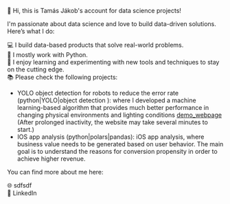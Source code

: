 👋 Hi, this is Tamás Jákob's account for data science projects!

I'm passionate about data science and love to build data-driven solutions. Here’s what I do:

💻 I build data-based products that solve real-world problems.  
🔧 I mostly work with Python.  
🌱 I enjoy learning and experimenting with new tools and techniques to stay on the cutting edge.  
📚 Please check the following projects:
- YOLO object detection for robots to reduce the error rate (python|YOLO|object detection ): where I developed a machine learning-based algorithm that provides much better performance in changing physical environments and lighting conditions [demo_webpage](https://fiokapp.streamlit.app/) (After prolonged inactivity, the website may take several minutes to start.)
- IOS app analysis (python|polars|pandas): iOS app analysis, where business value needs to be generated based on user behavior. The main goal is to understand the reasons for conversion propensity in order to achieve higher revenue.

You can find more about me here:  

🌐 sdfsdf  
🔗 LinkedIn  
